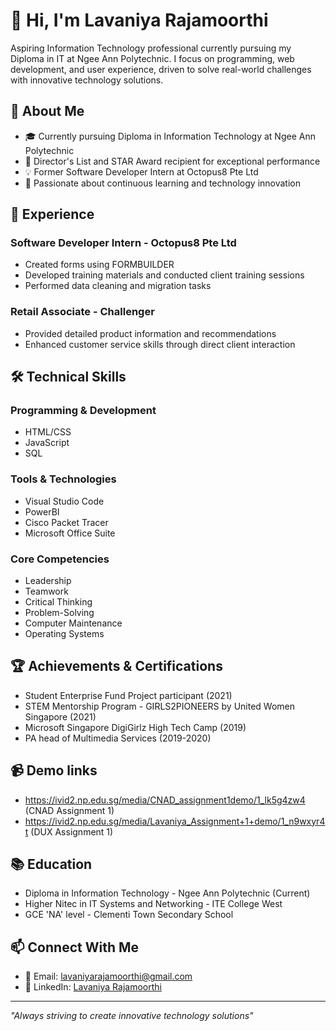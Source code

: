 # 👋 Hi, I'm Lavaniya Rajamoorthi

Aspiring Information Technology professional currently pursuing my Diploma in IT at Ngee Ann Polytechnic. I focus on programming, web development, and user experience, driven to solve real-world challenges with innovative technology solutions.

## 🚀 About Me
- 🎓 Currently pursuing Diploma in Information Technology at Ngee Ann Polytechnic
- 🌟 Director's List and STAR Award recipient for exceptional performance
- 💡 Former Software Developer Intern at Octopus8 Pte Ltd
- 🌱 Passionate about continuous learning and technology innovation

## 💼 Experience
### Software Developer Intern - Octopus8 Pte Ltd
- Created forms using FORMBUILDER
- Developed training materials and conducted client training sessions
- Performed data cleaning and migration tasks

### Retail Associate - Challenger
- Provided detailed product information and recommendations
- Enhanced customer service skills through direct client interaction

## 🛠️ Technical Skills
### Programming & Development
- HTML/CSS
- JavaScript
- SQL

### Tools & Technologies
- Visual Studio Code
- PowerBI
- Cisco Packet Tracer
- Microsoft Office Suite

### Core Competencies
- Leadership
- Teamwork
- Critical Thinking
- Problem-Solving
- Computer Maintenance
- Operating Systems

## 🏆 Achievements & Certifications
- Student Enterprise Fund Project participant (2021)
- STEM Mentorship Program - GIRLS2PIONEERS by United Women Singapore (2021)
- Microsoft Singapore DigiGirlz High Tech Camp (2019)
- PA head of Multimedia Services (2019-2020)

 ## 📹 Demo links
 - https://ivid2.np.edu.sg/media/CNAD_assignment1demo/1_lk5g4zw4 (CNAD Assignment 1)
 - https://ivid2.np.edu.sg/media/Lavaniya_Assignment+1+demo/1_n9wxyr4t (DUX Assignment 1)

## 📚 Education
- Diploma in Information Technology - Ngee Ann Polytechnic (Current)
- Higher Nitec in IT Systems and Networking - ITE College West
- GCE 'NA' level - Clementi Town Secondary School

## 📫 Connect With Me
- 📧 Email: lavaniyarajamoorthi@gmail.com
- 💼 LinkedIn: [Lavaniya Rajamoorthi](https://www.linkedin.com/in/lavaniya-rajamoorthi)

---
*"Always striving to create innovative technology solutions"*
